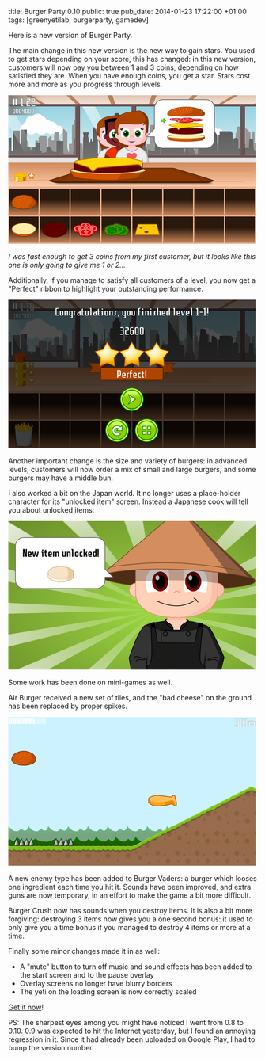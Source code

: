 title: Burger Party 0.10
public: true
pub_date: 2014-01-23 17:22:00 +01:00
tags: [greenyetilab, burgerparty, gamedev]


Here is a new version of Burger Party.

The main change in this new version is the new way to gain stars. You used to get stars depending on your score, this has changed: in this new version, customers will now pay you between 1 and 3 coins, depending on how satisfied they are. When you have enough coins, you get a star. Stars cost more and more as you progress through levels.

[![Collecting coins](/projects/burgerparty/0.10/thumb-world-1.png)](/projects/burgerparty/0.10/world-1.png)

*I was fast enough to get 3 coins from my first customer, but it looks like this one is only going to give me 1 or 2...*

Additionally, if you manage to satisfy all customers of a level, you now get a "Perfect" ribbon to highlight your outstanding performance.

[![Perfect ribbon](thumb-perfect.png)](perfect.png)

Another important change is the size and variety of burgers: in advanced levels, customers will now order a mix of small and large burgers, and some burgers may have a middle bun.

I also worked a bit on the Japan world. It no longer uses a place-holder character for its "unlocked item" screen. Instead a Japanese cook will tell you about unlocked items:

[![Japan unlocked item character](thumb-japan-new-item.png)](japan-new-item.png)

Some work has been done on mini-games as well.

Air Burger received a new set of tiles, and the "bad cheese" on the ground has been replaced by proper spikes.

[![Air Burger](/projects/burgerparty/0.10/thumb-air-burger.png)](/projects/burgerparty/0.10/air-burger.png)

A new enemy type has been added to Burger Vaders: a burger which looses one ingredient each time you hit it. Sounds have been improved, and extra guns are now temporary, in an effort to make the game a bit more difficult.

Burger Crush now has sounds when you destroy items. It is also a bit more forgiving: destroying 3 items now gives you a one second bonus: it used to only give you a time bonus if you managed to destroy 4 items or more at a time.

Finally some minor changes made it in as well:

- A "mute" button to turn off music and sound effects has been added to the start screen and to the pause overlay
- Overlay screens no longer have blurry borders
- The yeti on the loading screen is now correctly scaled

[Get it now](/projects/burgerparty/)!

PS: The sharpest eyes among you might have noticed I went from 0.8 to 0.10. 0.9 was expected to hit the Internet yesterday, but I found an annoying regression in it. Since it had already been uploaded on Google Play, I had to bump the version number.
